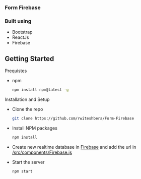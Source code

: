 ### Form Firebase

### Built using
- Bootstrap
- ReactJs
- Firebase

## Getting Started
Prequistes
- npm
    ```bash
    npm install npm@latest -g
    ```
Installation and Setup
- Clone the repo
    ```bash
    git clone https://github.com/rwiteshbera/Form-Firebase
    ```
- Install NPM packages
    ```bash
    npm install
    ```
- Create new realtime database in [Firebase](https://firebase.google.com/) and add the url in [/src/components/Firebase.js](./src/components/Firebase.js)

- Start the server
    ```bash
    npm start
    ```